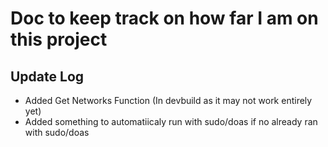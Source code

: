 # Doc to keep track on how far I am on this project

## Update Log

- Added Get Networks Function (In devbuild as it may not work entirely yet)
- Added something to automatiicaly run with sudo/doas if no already ran with sudo/doas
